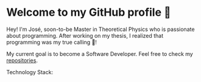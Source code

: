 # Welcome to my GitHub profile :wave:

Hey! I'm José, soon-to-be Master in Theoretical Physics who is passionate about programming. After working on my thesis, I realized that programming was my true calling :slightly_smiling_face:!

My current goal is to become a Software Developer. Feel free to check my [repositories](https://github.com/miniplanck?tab=repositories).

Technology Stack:


